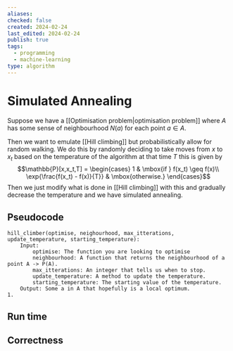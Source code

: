 ```yaml
---
aliases: 
checked: false
created: 2024-02-24
last_edited: 2024-02-24
publish: true
tags:
  - programming
  - machine-learning
type: algorithm
---
```

# Simulated Annealing

Suppose we have a [[Optimisation problem|optimisation problem]] where $A$ has some sense of neighbourhood $N(a)$ for each point $a \in A$.

Then we want to emulate [[Hill climbing]] but probabilistically allow for random walking. We do this by randomly deciding to take moves from $x$ to $x_t$ based on the temperature of the algorithm at that time $T$ this is given by
$$\mathbb{P}[x,x_t,T] = \begin{cases} 1 & \mbox{if } f(x_t) \geq f(x)\\ \exp{\frac{f(x_t) - f(x)}{T}} & \mbox{otherwise.} \end{cases}$$
Then we just modify what is done in [[Hill climbing]] with this and gradually decrease the temperature and we have simulated annealing.

## Pseudocode

```pseudocode
hill_climber(optimise, neighourhood, max_itterations, update_temperature, starting_temperature):
	Input:
		optimise: The function you are looking to optimise
		neighbourhood: A function that returns the neighbourhood of a point A -> P(A).
		max_itterations: An integer that tells us when to stop.
		update_temperature: A method to update the temperature.
		starting_temperature: The starting value of the temperature.
	Output: Some a in A that hopefully is a local optimum.
1. 
```

## Run time



## Correctness

